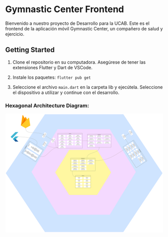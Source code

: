 # Gymnastic Center Frontend

Bienvenido a nuestro proyecto de Desarrollo para la UCAB. Este es el frontend de la aplicación móvil Gymnastic Center, un compañero de salud y ejercicio.

## Getting Started

1. Clone el repositorio en su computadora. Asegúrese de tener las extensiones Flutter y Dart de VSCode.

2. Instale los paquetes:
   `flutter pub get`

3. Seleccione el archivo `main.dart` en la carpeta lib y ejecútela. Seleccione el dispositivo a utilizar y continue con el desarrollo.


### Hexagonal Architecture Diagram:

  <a href="https://github.com/OmegaTeamUCAB/gymnastic-center-backend/tree/main" target="blank"><img src="./docs/Arquitectura Hexagonal Front.svg" width="500" alt="App Logo"/></a>